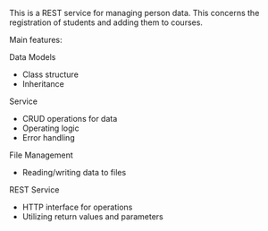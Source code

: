 This is a REST service for managing person data. This concerns the registration of students and adding them to courses.

Main features:

Data Models
- Class structure
- Inheritance

Service
- CRUD operations for data
- Operating logic
- Error handling

File Management
- Reading/writing data to files

REST Service
- HTTP interface for operations
- Utilizing return values and parameters
